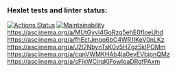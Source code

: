 ### Hexlet tests and linter status:
[![Actions Status](https://github.com/Kudrya33/java-project-61/actions/workflows/hexlet-check.yml/badge.svg)](https://github.com/Kudrya33/java-project-61/actions)
[![Maintainability](https://api.codeclimate.com/v1/badges/28fc7ad6dda86495f1ee/maintainability)](https://codeclimate.com/github/Kudrya33/java-project-61/maintainability)
https://asciinema.org/a/MUtGyvI4GoRzg5ehE0fIoeUhd
https://asciinema.org/a/fhEctJmgo6bC4WR1IKeV0nLKz
https://asciinema.org/a/J2l2NbynTsK0v5HZgz5kIPOMm
https://asciinema.org/a/cqnVWMKHAb4ja0evEVbipnQMz
https://asciinema.org/a/sFjkWCirqKjFowIoaDRgfPAxm
